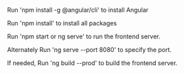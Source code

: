Run 'npm install -g @angular/cli' to install Angular

Run 'npm install' to install all packages

Run 'npm start or ng serve' to run the frontend server.

Alternately
Run 'ng serve --port 8080' to specify the port.

If needed,
Run 'ng build --prod' to build the frontend server.